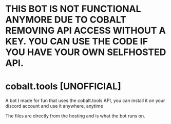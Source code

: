 # THIS BOT IS NOT FUNCTIONAL ANYMORE DUE TO COBALT REMOVING API ACCESS WITHOUT A KEY. YOU CAN USE THE CODE IF YOU HAVE YOUR OWN SELFHOSTED API.


# cobalt.tools [UNOFFICIAL]
A bot I made for fun that uses the cobalt.tools API, you can install it on your discord account and use it anywhere, anytime

The files are directly from the hosting and is what the bot runs on.
